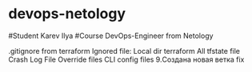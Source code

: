 # devops-netology
#Student Karev Ilya
#Course DevOps-Engineer from Netology

.gitignore from terraform
Ignored file: Local dir
terraform All
tfstate file
Crash
Log File
Override files
CLI config files
9.Создана новая ветка fix

